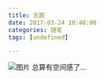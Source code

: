 ```yaml
---
title: 无题
date: 2017-03-24 18:48:00
categories: 随笔
tags: [undefined]

---
```

![图片](emFxZ2VTanAxTWJKcVNjMG9tVlBGNTB0alltM2lmWlhOMlN2cS9NbHhnM1RxV1ZqZHVsSXdBPT0.jpeg?imageView&thumbnail=164y164&enlarge=1&quality=90&type=jpg)
总算有空间感了...